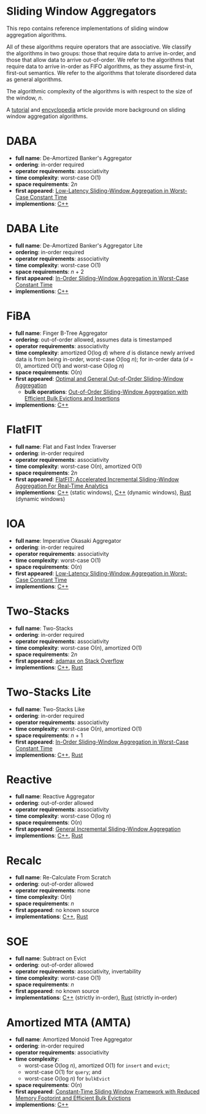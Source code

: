 # Sliding Window Aggregators
This repo contains reference implementations of sliding window aggregation 
algorithms.

All of these algorithms require operators that are associative. We classify the
algorithms in two groups: those that require data to arrive in-order, and those
that allow data to arrive out-of-order. We refer to the algorithms that require
data to arrive in-order as FIFO algorithms, as they assume first-in, first-out
semantics. We refer to the algorithms that tolerate disordered data as general 
algorithms.

The algorithmic complexity of the algorithms is with respect to the size of the
window, *n*.

A [tutorial][swag_tutorial] and [encyclopedia][swag_encyclopedia] article
provide more background on sliding window aggregation algorithms.

# DABA
- **full name**: De-Amortized Banker's Aggregator
- **ordering**: in-order required
- **operator requirements**: associativity
- **time complexity**: worst-case O(1)
- **space requirements**: 2*n*
- **first appeared**: [Low-Latency Sliding-Window Aggregation in Worst-Case Constant Time][debs2017]
- **implementions**: [C++](cpp/src/DABA.hpp)

# DABA Lite
- **full name**: De-Amortized Banker's Aggregator Lite
- **ordering**: in-order required
- **operator requirements**: associativity
- **time complexity**: worst-case O(1)
- **space requirements**: *n* + 2
- **first appeared**: [In-Order Sliding-Window Aggregation in Worst-Case Constant Time][vldbj2021]
- **implementions**: [C++](cpp/src/DABALite.hpp)

# FiBA
- **full name**: Finger B-Tree Aggregator
- **ordering**: out-of-order allowed, assumes data is timestamped
- **operator requirements**: associativity
- **time complexity**: amortized O(log *d*) where *d* is distance newly arrived data is from 
                       being in-order, worst-case O(log *n*); for in-order data (*d* = 0),
                       amortized O(1) and worst-case O(log *n*)
- **space requirements**: O(*n*)
- **first appeared**: [Optimal and General Out-of-Order Sliding-Window Aggregation][vldb2019]
  - **bulk operations**: [Out-of-Order Sliding-Window Aggregation with Efficient Bulk Evictions and Insertions][vldb2023]
- **implementions**: [C++](cpp/src/FiBA.hpp)

# FlatFIT
- **full name**: Flat and Fast Index Traverser
- **ordering**: in-order required
- **operator requirements**: associativity
- **time complexity**: worst-case O(*n*), amortized O(1)
- **space requirements**: 2*n*
- **first appeared**: [FlatFIT: Accelerated Incremental Sliding-Window Aggregation For Real-Time Analytics][ssdbm2017]
- **implementions**: [C++](cpp/src/FlatFIT.hpp) (static windows), 
                     [C++](cpp/src/DynamicFlatFIT.hpp) (dynamic windows),
                     [Rust](rust/src/flatfit/mod.rs) (dynamic windows)

# IOA
- **full name**: Imperative Okasaki Aggregator
- **ordering**: in-order required
- **operator requirements**: associativity
- **time complexity**: worst-case O(1)
- **space requirements**: O(*n*)
- **first appeared**: [Low-Latency Sliding-Window Aggregation in Worst-Case Constant Time][debs2017]
- **implementions**: [C++](cpp/src/OkasakisQueue.hpp)

# Two-Stacks
- **full name**: Two-Stacks
- **ordering**: in-order required
- **operator requirements**: associativity
- **time complexity**: worst-case O(*n*), amortized O(1)
- **space requirements**: 2*n*
- **first appeared**: [adamax on Stack Overflow][adamax2011]
- **implementions**: [C++](cpp/src/TwoStacks.hpp),
                   [Rust](rust/src/two_stacks/mod.rs)

# Two-Stacks Lite
- **full name**: Two-Stacks Like
- **ordering**: in-order required
- **operator requirements**: associativity
- **time complexity**: worst-case O(*n*), amortized O(1)
- **space requirements**: *n* + 1
- **first appeared**: [In-Order Sliding-Window Aggregation in Worst-Case Constant Time][vldbj2021]
- **implementions**: [C++](cpp/src/TwoStacksLite.hpp),
                    [Rust](rust/src/two_stacks_lite/mod.rs)

# Reactive
- **full name**: Reactive Aggregator
- **ordering**: out-of-order allowed
- **operator requirements**: associativity
- **time complexity**: worst-case O(log *n*)
- **space requirements**: O(*n*)
- **first appeared**: [General Incremental Sliding-Window Aggregation][vldb2015]
- **implementions**: [C++](cpp/src/Reactive.hpp),
                    [Rust](rust/src/reactive/mod.rs)

# Recalc
- **full name**: Re-Calculate From Scratch
- **ordering**: out-of-order allowed
- **operator requirements**: none
- **time complexity**: O(*n*)
- **space requirements**: *n*
- **first appeared**: no known source
- **implementations**: [C++](cpp/src/ReCalc.hpp),
                      [Rust](rust/src/recalc/mod.rs)

# SOE
- **full name**: Subtract on Evict
- **ordering**: out-of-order allowed
- **operator requirements**: associativity, invertability
- **time complexity**: worst-case O(1)
- **space requirements**: *n*
- **first appeared**: no known source
- **implementations**: [C++](cpp/src/SubtractOnEvict.hpp) (strictly in-order),
                      [Rust](rust/src/soe/mod.rs) (strictly in-order)
                      
# Amortized MTA (AMTA)
- **full name**: Amortized Monoid Tree Aggregator
- **ordering**: in-order required
- **operator requirements**: associativity
- **time complexity**: 
    -  worst-case O(log *n*), amortized O(1) for `insert` and `evict`;
    -  worst-case O(1) for `query`; and 
    -  worst-case O(log *n*) for `bulkEvict`
- **space requirements**: O(*n*)
- **first appeared**: [Constant-Time Sliding Window Framework with Reduced Memory Footprint and Efficient Bulk Evictions][tpds2018]
- **implementions**: [C++](cpp/src/AMTA.hpp)

[swag_tutorial]: https://dl.acm.org/doi/abs/10.1145/3093742.3095107
[swag_encyclopedia]: http://hirzels.com/martin/papers/encyc18-sliding-window.pdf
[debs2017]: https://dl.acm.org/doi/abs/10.1145/3093742.3093925
[adamax2011]: https://stackoverflow.com/questions/4802038/implement-a-queue-in-which-push-rear-pop-front-and-get-min-are-all-consta
[ssdbm2017]: https://dl.acm.org/doi/abs/10.1145/3085504.3085509
[vldb2019]: http://www.vldb.org/pvldb/vol12/p1167-tangwongsan.pdf
[vldb2015]: http://www.vldb.org/pvldb/vol8/p702-tangwongsan.pdf
[vldbj2021]: https://doi.org/10.1007/s00778-021-00668-3
[tpds2018]: https://doi.org/10.1109/TPDS.2018.2868960
[vldb2023]: https://www.vldb.org/pvldb/vol16/p3227-hirzel.pdf
